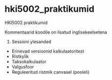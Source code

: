 # hki5002_praktikumid
HKI5002 praktikumid

Kommentaarid koodile on lisatud inglisekeelsetena

1. Sessioni ylesanded
- Erinevad versioonid kalkulaatoritest
- Ristkylik
- Taksokalkulaator
- Valgusfoor
- Reguleeritud ristmik canvasel (pooleli)
